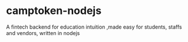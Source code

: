 # camptoken-nodejs
A fintech backend for education intuition ,made easy for students, staffs and vendors, written in nodejs
